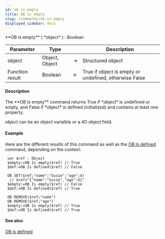 ```yaml
---
id: ob-is-empty
title: OB Is empty
slug: /commands/ob-is-empty
displayed_sidebar: docs
---
```


<!--REF #_command_.OB Is empty.Syntax-->**OB Is empty** ( *object* ) : Boolean<!-- END REF-->
<!--REF #_command_.OB Is empty.Params-->
| Parameter | Type |  | Description |
| --- | --- | --- | --- |
| object | Object, Object | &#8594;  | Structured object |
| Function result | Boolean | &#8592; | True if object is empty or undefined, otherwise False |

<!-- END REF-->

#### Description 

<!--REF #_command_.OB Is empty.Summary-->The **OB Is empty** command returns True if *object* is undefined or empty, and False if *object* is defined (initialized) and contains at least one property.<!-- END REF-->

*object* can be an object varialble or a 4D object field.

#### Example 

Here are the different results of this command as well as the [OB Is defined](ob-is-defined.md) command, depending on the context:

```4d
 var $ref : Object
 $empty:=OB Is empty($ref) // True
 $def:=OB Is defined($ref) // False
 
 OB SET($ref;"name";"Susie";"age";4)
  // $ref="{"name":"Susie","age":4}"
 $empty:=OB Is empty($ref) // False
 $def:=OB Is defined($ref) // True
 
 OB REMOVE($ref;"name")
 OB REMOVE($ref;"age")
 $empty:=OB Is empty($ref) // True
 $def:=OB Is defined($ref) // True
```

#### See also 

[OB Is defined](ob-is-defined.md)  